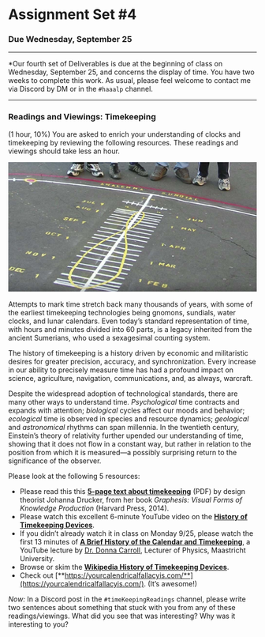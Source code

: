# Assignment Set #4

### Due Wednesday, September 25

---

*Our fourth set of Deliverables is due at the beginning of class on Wednesday, September 25, and concerns the display of time. You have two weeks to complete this work. As usual, please feel welcome to contact me via Discord by DM or in the `#haaalp` channel. 

---

### Readings and Viewings: Timekeeping

(1 hour, 10%) You are asked to enrich your understanding of clocks and timekeeping by reviewing the following resources. These readings and viewings should take less an hour.

![history-of-calendar.jpg](images/history-of-calendar.jpg)

Attempts to mark time stretch back many thousands of years, with some of the earliest timekeeping technologies being gnomons, sundials, water clocks, and lunar calendars. Even today’s standard representation of time, with hours and minutes divided into 60 parts, is a legacy inherited from the ancient Sumerians, who used a sexagesimal counting system.

The history of timekeeping is a history driven by economic and militaristic desires for greater precision, accuracy, and synchronization. Every increase in our ability to precisely measure time has had a profound impact on science, agriculture, navigation, communications, and, as always, warcraft.

Despite the widespread adoption of technological standards, there are many other ways to understand time. *Psychological* time contracts and expands with attention; *biological* cycles affect our moods and behavior; *ecological* time is observed in species and resource dynamics; *geological* and *astronomical* rhythms can span millennia. In the twentieth century, Einstein’s theory of relativity further upended our understanding of time, showing that it does not flow in a constant way, but rather in relation to the position from which it is measured—a possibly surprising return to the significance of the observer.

Please look at the following 5 resources:

* Please read this this [**5-page text about timekeeping**](readings/drucker_timekeeping.pdf) (PDF) by design theorist Johanna Drucker, from her book *Graphesis: Visual Forms of Knowledge Production* (Harvard Press, 2014).
* Please watch this excellent 6-minute YouTube video on the [**History of Timekeeping Devices**](https://www.youtube.com/watch?v=SsULOvIWSUo).
* If you didn’t already watch it in class on Monday 9/25, please watch the first 13 minutes of [**A Brief History of the Calendar and Timekeeping**](https://www.youtube.com/watch?v=OaYMK2n9Aow&t=4s), a YouTube lecture by [Dr. Donna Carroll](https://www.maastrichtuniversity.nl/dl-carroll), Lecturer of Physics, Maastricht University.
* Browse or skim the [**Wikipedia History of Timekeeping Devices**](https://en.wikipedia.org/wiki/History_of_timekeeping_devices).
* Check out [**https://yourcalendricalfallacyis.com/**](https://yourcalendricalfallacyis.com/). (It’s awesome!)

*Now:* In a Discord post in the `#timeKeepingReadings` channel, please write two sentences about something that stuck with you from any of these readings/viewings. What did you see that was interesting? Why was it interesting to you?